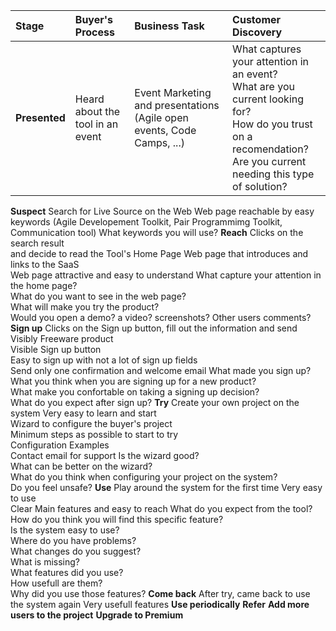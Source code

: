 | **Stage** | **Buyer's Process** | **Business Task** | **Customer Discovery** |
|:----------|:--------------------|:------------------|:-----------------------|
| **Presented** | Heard about the tool in an event | Event Marketing and presentations (Agile open events, Code Camps, ...)| What captures your attention in an event? <br> What are you current looking for? <br> How do you trust on a recomendation? <br> Are you current needing this type of solution? <br>
<tr><td> <b>Suspect</b> </td><td> Search for Live Source on the Web </td><td> Web page reachable by easy keywords (Agile Developement Toolkit, Pair Programmimg Toolkit, Communication tool)</td><td> What keywords you will use? </td></tr>
<tr><td> <b>Reach</b> </td><td> Clicks on the search result <br> and decide to read the Tool's Home Page </td><td> Web page that introduces and links to the SaaS <br> Web page attractive and easy to understand </td><td> What capture your attention in the home page? <br> What do you want to see in the web page? <br> What will make you try the product? <br> Would you open a demo? a video? screenshots? Other users comments? </td></tr>
<tr><td> <b>Sign up</b> </td><td> Clicks on the Sign up button, fill out the information and send </td><td> Visibly Freeware product <br> Visible Sign up button <br> Easy to sign up with not a lot of sign up fields <br> Send only one confirmation and welcome email </td><td> What made you sign up? What you think when you are signing up for a new product? <br> What make you confortable on taking a signing up decision? <br> What do you expect after sign up? </td></tr>
<tr><td> <b>Try</b> </td><td> Create your own project on the system </td><td> Very easy to learn and start <br> Wizard to configure the buyer's project <br> Minimum steps as possible to start to try <br> Configuration Examples <br> Contact email for support</td><td> Is the wizard good? <br> What can be better on the wizard? <br> What do you think when configuring your project on the system? <br> Do you feel unsafe? </td></tr>
<tr><td> <b>Use</b> </td><td> Play around the system for the first time </td><td> Very easy to use <br> Clear Main features and easy to reach </td><td> What do you expect from the tool? <br> How do you think you will find this specific feature? <br> Is the system easy to use? <br> Where do you have problems? <br> What changes do you suggest? <br> What is missing? <br> What features did you use? <br> How usefull are them? <br> Why did you use those features? </td></tr>
<tr><td> <b>Come back</b> </td><td> After try, came back to use the system again </td><td> Very usefull features </td><td>  </td></tr>
<tr><td> <b>Use periodically</b> </td><td>  </td><td>  </td><td>  </td></tr>
<tr><td> <b>Refer</b> </td><td>  </td><td>  </td><td>  </td></tr>
<tr><td> <b>Add more users to the project</b> </td><td>  </td><td>  </td><td>  </td></tr>
<tr><td> <b>Upgrade to Premium</b> </td><td>  </td><td>  </td><td>  </td></tr>